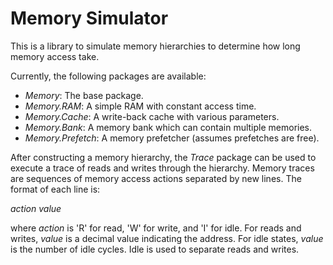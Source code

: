 
Memory Simulator
==============================================================================

This is a library to simulate memory hierarchies to determine how long
memory access take.

Currently, the following packages are available:

 - *Memory*: The base package.
 - *Memory.RAM*: A simple RAM with constant access time.
 - *Memory.Cache*: A write-back cache with various parameters.
 - *Memory.Bank*: A memory bank which can contain multiple memories.
 - *Memory.Prefetch*: A memory prefetcher (assumes prefetches are free).

After constructing a memory hierarchy, the *Trace* package can be used
to execute a trace of reads and writes through the hierarchy.
Memory traces are sequences of memory access actions separated by
new lines.  The format of each line is:

   *action* *value*

where *action* is 'R' for read, 'W' for write, and 'I' for idle.
For reads and writes, *value* is a decimal value indicating the
address.  For idle states, *value* is the number of idle cycles.
Idle is used to separate reads and writes.


